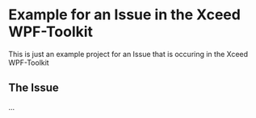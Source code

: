 # Example for an Issue in the Xceed WPF-Toolkit

This is just an example project for an Issue that is occuring in the Xceed WPF-Toolkit

## The Issue

...